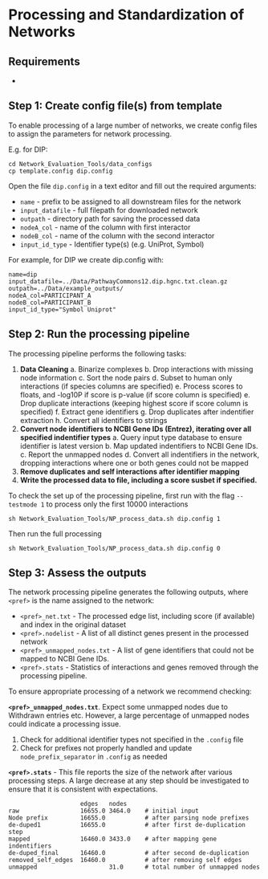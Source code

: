 # Processing and Standardization of Networks

## Requirements

* 

## Step 1: Create config file(s) from template

To enable processing of a large number of networks, we create config files to assign the parameters for network processing. 

E.g. for DIP:
```
cd Network_Evaluation_Tools/data_configs
cp template.config dip.config
```
Open the file `dip.config` in a text editor and fill out the required arguments:
* `name` - prefix to be assigned to all downstream files for the network
* `input_datafile` - full filepath for downloaded network
* `outpath` - directory path for saving the processed data
* `nodeA_col` - name of the column with first interactor
* `nodeB_col` - name of the column with the second interactor
* `input_id_type` - Identifier type(s) (e.g. UniProt, Symbol)

For example, for DIP we create dip.config with:
```
name=dip
input_datafile=../Data/PathwayCommons12.dip.hgnc.txt.clean.gz
outpath=../Data/example_outputs/
nodeA_col=PARTICIPANT_A
nodeB_col=PARTICIPANT_B
input_id_type="Symbol Uniprot"
```

## Step 2: Run the processing pipeline

The processing pipeline performs the following tasks:
 1. **Data Cleaning**
    a. Binarize complexes
    b. Drop interactions with missing node information
    c. Sort the node pairs
    d. Subset to human only interactions (if species columns are specified)
    e. Process scores to floats, and -log10P if score is p-value (if score column is specified)
    e. Drop duplicate interactions (keeping highest score if score column is specified)
    f. Extract gene identifiers
    g. Drop duplicates after indentifier extraction
    h. Convert all identifiers to strings
 2. **Convert node identifiers to NCBI Gene IDs (Entrez), iterating over all specified indentifier types**
    a. Query input type database to ensure identifier is latest version
    b. Map updated indentifiers to NCBI Gene IDs.
    c. Report the unmapped nodes
    d. Convert all indentifiers in the network, dropping interactions where one or both genes could not be mapped
 3. **Remove duplicates and self interactions after identifier mapping**
 4. **Write the processed data to file, including a score susbet if specified.**

To check the set up of the processing pipeline, first run with the flag `--testmode 1` to process only the first 10000 interactions
```
sh Network_Evaluation_Tools/NP_process_data.sh dip.config 1
```
Then run the full processing
```
sh Network_Evaluation_Tools/NP_process_data.sh dip.config 0
```

## Step 3: Assess the outputs

The network processing pipeline generates the following outputs, where `<pref>` is the name assigned to the network:

* `<pref>_net.txt` - The processed edge list, including score (if available) and index in the original dataset
* `<pref>.nodelist` - A list of all distinct genes present in the processed network
* `<pref>_unmapped_nodes.txt` - A list of gene identifiers that could not be mapped to NCBI Gene IDs.
* `<pref>.stats` - Statistics of interactions and genes removed through the processing pipeline. 

To ensure appropriate processing of a network we recommend checking:

**`<pref>_unmapped_nodes.txt`**. Expect some unmapped nodes due to Withdrawn entries etc. However, a large percentage of unmapped nodes could indicate a processing issue.
1. Check for additional identifier types not specified in the `.config` file
2. Check for prefixes not properly handled and update `node_prefix_separator` in `.config` as needed

**`<pref>.stats`** - This file reports the size of the network after various processing steps. A large decrease at any step should be investigated to ensure that it is consistent with expectations. 

```
                    edges   nodes
raw                 16655.0 3464.0    # initial input
Node prefix         16655.0           # after parsing node prefixes
de-duped1           16655.0           # after first de-duplication step
mapped              16460.0 3433.0    # after mapping gene indentifiers
de-duped_final      16460.0           # after second de-duplication
removed_self_edges  16460.0           # after removing self edges
unmapped                    31.0      # total number of unmapped nodes
```